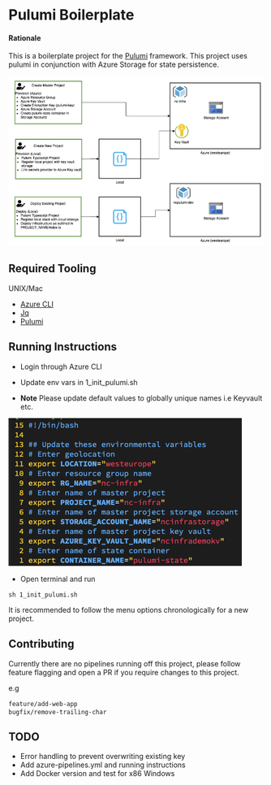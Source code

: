 # Pulumi Boilerplate

#### Rationale
This is a boilerplate project for the [Pulumi](https://pulumi.com) framework. This project uses pulumi in conjunction with Azure Storage for state persistence.

![Diagram](./docs/diagram.png)


## Required Tooling 

UNIX/Mac

- [Azure CLI](https://docs.microsoft.com/en-gb/cli/azure/install-azure-cli)
- [Jq](https://formulae.brew.sh/formula/jq)
- [Pulumi](https://formulae.brew.sh/formula/pulumi)


## Running Instructions

- Login through Azure CLI

- Update env vars in 1_init_pulumi.sh
- **Note** Please update default values to globally unique names i.e Keyvault etc.

![Diagram](./docs/env.png)

- Open terminal and run 

```
sh 1_init_pulumi.sh
```

It is recommended to follow the menu options chronologically for a new project.

## Contributing

Currently there are no pipelines running off this project, please follow feature flagging and open a PR if you require changes to this project.

e.g

```
feature/add-web-app
bugfix/remove-trailing-char
```

## TODO
- Error handling to prevent overwriting existing key
- Add azure-pipelines.yml and running instructions
- Add Docker version and test for x86 Windows

